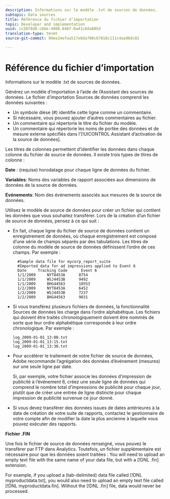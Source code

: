 ```yaml
---
description: Informations sur le modèle .txt de sources de données.
subtopic: Data sources
title: Référence du fichier d’importation
topic: Developer and implementation
uuid: cc58f8d8-cb6e-4908-846f-0a41c6da805d
translation-type: tm+mt
source-git-commit: 99ee24efaa517e8da700c67818c111c4aa90dc02

---
```



# Référence du fichier d’importation

Informations sur le modèle .txt de sources de données.

Générez un modèle d’importation à l’aide de l’Assistant des sources de données. Le fichier d’importation Sources de données comprend les données suivantes :

* Un symbole dièse (#) identifie cette ligne comme un commentaire.
* Si nécessaire, vous pouvez ajouter d’autres commentaires au fichier.
* Un commentaire qui répertorie le titre du fichier du modèle.
* Un commentaire qui répertorie les noms de portée des données et de mesure externe spécifiés dans l’[!UICONTROL Assistant d’activation de la source de données].

Les titres de colonnes permettent d’identifier les données dans chaque colonne du fichier de source de données. Il existe trois types de titres de colonne :

**Date** : (requise) horodatage pour chaque ligne de données du fichier.

**Variables**: Noms des variables de rapport associées aux dimensions de données de la source de données.

**Evénements**: Nom des événements associés aux mesures de la source de données.

Utilisez le modèle de source de données pour créer un fichier qui contient les données que vous souhaitez transférer. Lors de la création d’un fichier de source de données, pensez à ce qui suit :

* En fait, chaque ligne du fichier de source de données contient un enregistrement de données, où chaque enregistrement est composé d’une série de champs séparés par des tabulations. Les titres de colonne du modèle de source de données définissent l’ordre de ces champs. Par exemple :

   ```
     #Sample data file for mycorp_report_suite 
     #Imported data for ad impressions applied to Event 6
     Date     Tracking Code      Event 6 
     1/1/2009     NYT8453A      8754
     1/1/2009     WSJ4453B      9492
     1/1/2009     BHG44563      10553
     1/2/2009     NYT8453A      6452
     1/2/2009     WSJ4453B      7237
     1/2/2009     BHG44563      9031
   ```

* Si vous transférez plusieurs fichiers de données, la fonctionnalité Sources de données les charge dans l’ordre alphabétique. Les fichiers qui doivent être traités chronologiquement doivent être nommés de sorte que leur ordre alphabétique corresponde à leur ordre chronologique. Par exemple :

   ```
   log_2009-01-01_13:00.txt
   log_2009-01-01_13:15.txt
   log_2009-01-01_13:30.txt
   ```

* Pour accélérer le traitement de votre fichier de source de données, Adobe recommande l’agrégation des données d’événement (mesures) sur une seule ligne par date.

   Si, par exemple, votre fichier associe les données d’impression de publicité à l’événement 6, créez une seule ligne de données qui comprend le nombre total d’impressions de publicité pour chaque jour, plutôt que de créer une entrée de ligne distincte pour chaque impression de publicité survenue ce jour donné.
* Si vous devez transférer des données issues de dates antérieures à la date de création de votre suite de rapports, contactez le gestionnaire de votre compte afin de modifier la date la plus ancienne à laquelle vous pouvez exécuter des rapports.

**Fichier .FIN**

Une fois le fichier de source de données renseigné, vous pouvez le transférer par FTP dans Analytics. Toutefois, un fichier supplémentaire est nécessaire pour que les données soient traitées : You will need to upload an empty text file with the same name of your data file, but with a [!DNL .fin] extension.

For example, if you upload a (tab-delimited) data file called [!DNL myproductdata.txt], you would also need to upload an empty text file called [!DNL myproductdata.fin]. Without the [!DNL .fin] file, data would never be processed.
